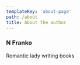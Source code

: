 ```yaml
---
templateKey: 'about-page'
path: /about
title: About the author
---
```

### N Franko

Romantic lady writing books